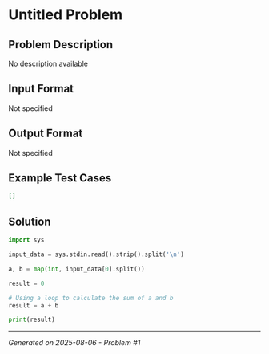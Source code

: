 # Untitled Problem

## Problem Description
No description available

## Input Format
Not specified

## Output Format
Not specified

## Example Test Cases
```json
[]
```

## Solution
```python
import sys

input_data = sys.stdin.read().strip().split('\n')

a, b = map(int, input_data[0].split())

result = 0

# Using a loop to calculate the sum of a and b
result = a + b

print(result)
```

---
*Generated on 2025-08-06 - Problem #1*